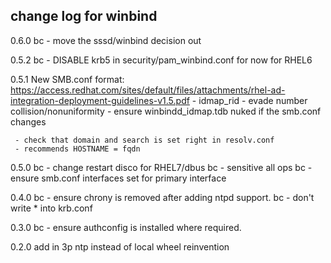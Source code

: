 ## change log for winbind
0.6.0
	bc - move the sssd/winbind decision out

0.5.2
	bc - DISABLE krb5 in security/pam_winbind.conf for now for RHEL6

0.5.1
	New SMB.conf format:
	https://access.redhat.com/sites/default/files/attachments/rhel-ad-integration-deployment-guidelines-v1.5.pdf
	 - idmap_rid
	 - evade number collision/nonuniformity
	 - ensure winbindd_idmap.tdb nuked if the smb.conf changes

	 - check that domain and search is set right in resolv.conf
	 - recommends HOSTNAME = fqdn

0.5.0
	bc - change restart disco for RHEL7/dbus
	bc - sensitive all ops
	bc - ensure smb.conf interfaces set for primary interface

0.4.0
	bc - ensure chrony is removed after adding ntpd support.
	bc - don't write * into krb.conf

0.3.0
	bc - ensure authconfig is installed where required.

0.2.0
	add in 3p ntp instead of local wheel reinvention
